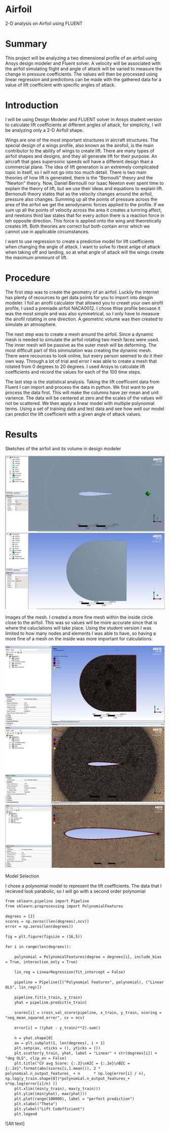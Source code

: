 # Airfoil
2-D analysis on Airfoil using FLUENT

# Summary

  This project will be analyzing a two dimensional profile of an airfoil using Ansys design modeler and Fluent solver. A velocity will be associated with the airfoil simulating flight and angle of attack will be varied to measure the change in pressure coefficients. The values will then be processed using linear regression and predictions can be made with the gathered data for a value of lift coefficient with specific angles of attack.
  
# Introduction

  I will be using Design Modeler and FLUENT solver in Ansys student version to calculate lift coefficients at different angles of attack, for simplicity, I will be analyzing only a 2-D Airfoil shape.
  
  Wings are one of the most important structures in aircraft structures. The special design of a wings profile, also known as the airofoil, is the main contributor to the ability of wings to create lift. There are many types of airfoil shapes and designs, and they all generate lift for their purpose. An aircraft that goes supersonic speeds will have a different design than a commercial plane. The idea of lift generation is an extremely complicated topic in itself, so I will not go into too much detail. There is two main theories of how lift is generated, there is the "Bernoulli" theory and the "Newton" theory. Now, Daniel Bernoulli nor Isaac Newton ever spent time to explain the theory of lift, but we use their ideas and equations to explain lift. Bernonulli theory states that as the velocity changes around the airfoil, pressure also changes. Summing up all the points of pressure across the area of the airfoil we get the aerodynamic forces applied to the profile. If we sum up all the points of velocity across the area it creates a turnring affect, and newtons third law states that for every action there is a reaction force in teh opposite direction. This force is applied onto the wing and theoretically creates lift. Both theories are correct but both contain error which we cannot use in applicable circumstances. 
  
  I want to use regression to create a predictive model for lift coefficients when changing the angle of attack. I want to solve fo rbest anlge of attack when taking off and landing, so at what angle of attack will the wings create the maximum ammount of lift.
  
# Procedure
  The first step was to create the geometry of an airfoil. Luckily the internet has plenty of recources to get data points for you to import into desgin modeler. I foil an airofil calculator that allowed you to creaet your own airofil profile, I used a premade airfoil NACA0012. I chose thise profile becuase it was the most simple and was also symmetrical, so I only have to measure the airofil rotating in one direction. A geometric volume was then created to simulate an atmosphere.
  
  The next step was to create a mesh around the airfoil. Since a dynamic mesh is needed to simulate the airfoil rotating two mesh faces were used. The inner mesh will be passive as the outer mesh will be deforming. The most difficult part of this simmulation was creating the dynamic mesh. There were recources to look online, but every person seemed to do it their own way. Through a lot of trial and error I was able to create a mesh that rotated from 0 degrees to 20 degrees. I used Ansys to calculate lift coefficients and record the values for each of the 100 time steps. 
  
  The last step is the statistical analysis. Taking the lift coefficeint data from Fluent I can import and process the data in python. We first want to pre process the data first. This will make the columns have zer mean and unit varience. The data will be centered at zero and the scales of the values will not be scattered. We then apply a linear model with multiple polynomial terms. Using a set of training data and test data and see how well our model can predict the lift coefficient with a given angle of attack values.
  
# Results
  Sketches of the airfoil and its volume in design modeler
  
![Alt text](https://github.com/Dpicasso/Airfoil/blob/master/airfoil%20sketch.JPG)
![Alt text](https://github.com/Dpicasso/Airfoil/blob/master/airfoilsketchzoomedout.JPG)

  Images of the mesh. I created a more fine mesh within the inside circle close to the airfoil. This was so values will be more accurate since that is where the caluclations will take place. Using the student version I was limited to how many nodes and elements I was able to have, so having a more fine of a mesh on the inside was more important for calculations.
  
![Alt text](https://github.com/Dpicasso/Airfoil/blob/master/meshout.JPG)
![Alt text](https://github.com/Dpicasso/Airfoil/blob/master/meshin.JPG)
![Alt text](https://github.com/Dpicasso/Airfoil/blob/master/inflation.JPG)

Model Selection

  I chose a polynomial model to represent the lift coefficients. The data that I recieved look parabolic, so I will go with a second order polynomial
  
    from sklearn.pipeline import Pipeline
    from sklearn.preprocessing import PolynomialFeatures

    degrees = [2]
    scores = np.zeros((len(degrees),ncv))
    error = np.zeros(len(degrees))

    fig = plt.figure(figsize = (16,5))

    for i in range(len(degrees)):
    
        polynomial = PolynomialFeatures(degree = degrees[i], include_bias = True, interaction_only = True)
    
        lin_reg = LinearRegression(fit_intercept = False)
    
        pipeline = Pipeline([("Polynomial Features", polynomial), ("Linear OLS", lin_reg)])
    
        pipeline.fit(x_train, y_train)
        yhat = pipeline.predict(x_train)
    
        scores[i] = cross_val_score(pipeline, x_train, y_train, scoring = "neg_mean_squared_error", cv = ncv)
    
        error[i] = ((yhat - y_train)**2).sum()
    
        n = yhat.shape[0]
        ax = plt.subplot(1, len(degrees), i + 1)
        plt.setp(ax, xticks = (), yticks = ())
        plt.scatter(y_train, yhat, label = "Linear" + str(degrees[i]) + "deg OLS", clip_on = False)
        plt.title("CV avg Score: {:.3}\nAIC = {:.2e}\nBIC = {:.2e}".format(abs(scores[i,].mean()), 2 * polynomial.n_output_features_ + n      * np.log(error[i] / n), np.log(y_train.shape[0])*polynomial.n_output_features_+ n*np.log(error[i]/n) ))
        plt.xlim((min(y_train), max(y_train)))
        plt.ylim((min(yhat), max(yhat)))
        plt.plot(range(100000), label = "perfect prediction")
        plt.xlabel("Theta")
        plt.ylabel("Lift Codefficient")
        plt.legend
![Alt text]
